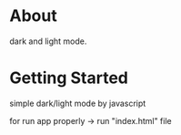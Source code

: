 # About

dark and light mode.<br>


# Getting Started
simple dark/light mode by javascript<br>

for run app properly -> run "index.html" file
